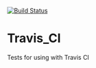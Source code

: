 [![Build Status](https://travis-ci.org/realdeal87/Travis_CI.svg?branch=master)](https://travis-ci.org/realdeal87/Travis_CI)

# Travis_CI
Tests for using with Travis CI
